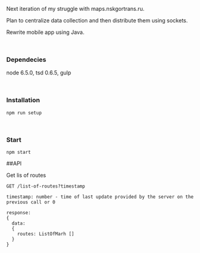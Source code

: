 Next iteration of my struggle with maps.nskgortrans.ru.

Plan to centralize data collection and then distribute them using sockets.

Rewrite mobile app using Java.

&nbsp;

### Dependecies
node 6.5.0, tsd 0.6.5, gulp

&nbsp;

### Installation
```
npm run setup
```

&nbsp;

### Start
```
npm start
```

##API

Get lis of routes
```
GET /list-of-routes?timestamp

timestamp: number - time of last update provided by the server on the previous call or 0

response:
{
  data:
  {
    routes: ListOfMarh []
  }
}
```